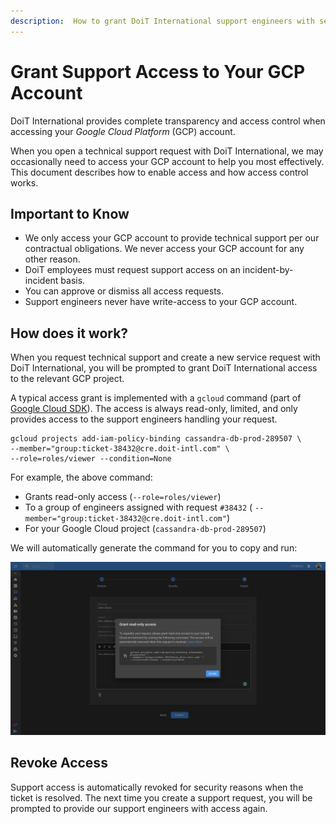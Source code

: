 ```yaml
---
description:  How to grant DoiT International support engineers with secure, read-only access to your GCP account
---
```


# Grant Support Access to Your GCP Account

DoiT International provides complete transparency and access control when accessing your _Google Cloud Platform_ (GCP) account.

When you open a technical support request with DoiT International, we may occasionally need to access your GCP account to help you most effectively. This document describes how to enable access and how access control works.

## Important to Know

* We only access your GCP account to provide technical support per our contractual obligations. We never access your GCP account for any other reason.
* DoiT employees must request support access on an incident-by-incident basis.
* You can approve or dismiss all access requests.
* Support engineers never have write-access to your GCP account.

## How does it work?

When you request technical support and create a new service request with DoiT International, you will be prompted to grant DoiT International access to the relevant GCP project.

A typical access grant is implemented with a `gcloud` command \(part of [Google Cloud SDK](https://cloud.google.com/sdk)\). The access is always read-only, limited, and only provides access to the support engineers handling your request.

```text
gcloud projects add-iam-policy-binding cassandra-db-prod-289507 \
--member="group:ticket-38432@cre.doit-intl.com" \
--role=roles/viewer --condition=None
```

For example, the above command:

* Grants read-only access (`--role=roles/viewer`)
* To a group of engineers assigned with request `#38432` ( `--member="group:ticket-38432@cre.doit-intl.com"`)
* For your Google Cloud project (`cassandra-db-prod-289507`)

We will automatically generate the command for you to copy and run:

![A screenshot showing a modal dialog displaying an auto-generated command](../.gitbook/assets/image-41-.png)

## Revoke Access

Support access is automatically revoked for security reasons when the ticket is resolved. The next time you create a support request, you will be prompted to provide our support engineers with access again.
